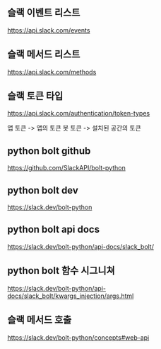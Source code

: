 ## 슬랙 이벤트 리스트
https://api.slack.com/events
## 슬랙 메서드 리스트
https://api.slack.com/methods
## 슬랙 토큰 타입
https://api.slack.com/authentication/token-types

앱 토큰 -> 앱의 토큰
봇 토큰 -> 설치된 공간의 토큰
## python bolt github
https://github.com/SlackAPI/bolt-python
## python bolt dev
https://slack.dev/bolt-python
## python bolt api docs
https://slack.dev/bolt-python/api-docs/slack_bolt/
## python bolt 함수 시그니쳐
https://slack.dev/bolt-python/api-docs/slack_bolt/kwargs_injection/args.html
## 슬랙 메서드 호출
https://slack.dev/bolt-python/concepts#web-api